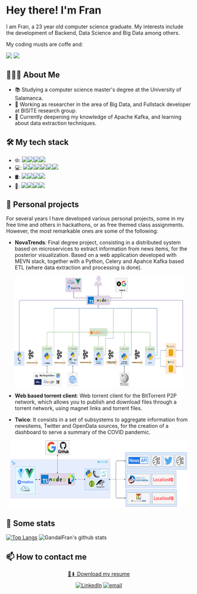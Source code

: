 # Hey there! I'm Fran

I am Fran, a 23 year old computer science graduate. My interests include the development of Backend, Data Science and Big Data among
others.

My coding musts are coffe and:

<img src="https://img.shields.io/badge/sublime_text-%23575757.svg?&style=for-the-badge&logo=sublime-text&logoColor=important"> <img src="https://img.shields.io/badge/Spotify-1ED760?&style=for-the-badge&logo=spotify&logoColor=white">


## 🧙🏻‍♂️ About Me
- 📚 Studying a computer science master's degree at the University of Salamanca.
- 💼 Working as researcher in the area of Big Data, and Fullstack developer at BISITE research group.
- 🌱 Currently deepening my knowledge of Apache Kafka, and learning about data extraction techniques.

## 🛠 My tech stack
- 🌐: <img src="https://img.shields.io/badge/vuejs%20-%2335495e.svg?&style=for-the-badge&logo=vue.js&logoColor=%234FC08D" /><img src="https://img.shields.io/badge/vuetify-%231867C0.svg?&style=for-the-badge&logo=vuetify&logoColor=white"><img src="https://img.shields.io/badge/node.js%20-%2343853D.svg?&style=for-the-badge&logo=node.js&logoColor=white" /><img src="https://img.shields.io/badge/typescript%20-%23007ACC.svg?&style=for-the-badge&logo=typescript&logoColor=white" />
- 💻: <img src="https://img.shields.io/badge/python%20-%2314354C.svg?&style=for-the-badge&logo=python&logoColor=white" /><img src="https://img.shields.io/badge/Celery-%2337814A.svg?&style=for-the-badge&logo=Celery&logoColor=white"/><img src="https://img.shields.io/badge/flask%20-%23000.svg?&style=for-the-badge&logo=flask&logoColor=white" /><img src="https://img.shields.io/badge/java-%23ED8B00.svg?&style=for-the-badge&logo=java&logoColor=white" /><img src="https://img.shields.io/badge/apache%20kafka-%23000000.svg?&style=for-the-badge&logo=Apache%20Kafka&logoColor=white"><img src="https://img.shields.io/badge/GraphQl-E10098?style=for-the-badge&logo=graphql&logoColor=white">
- 🛢: <img src="https://img.shields.io/badge/MongoDB-%234ea94b.svg?&style=for-the-badge&logo=mongodb&logoColor=white" /><img src="https://img.shields.io/badge/postgres-%23316192.svg?&style=for-the-badge&logo=postgresql&logoColor=white" /><img src="https://img.shields.io/badge/mysql-%2300f.svg?&style=for-the-badge&logo=mysql&logoColor=white" /><img src="https://img.shields.io/badge/Neo4J-%23008CC1.svg?&style=for-the-badge&logo=Neo4j&logoColor=white" />
- 🔧: <img src="https://img.shields.io/badge/Git-%23F05032.svg?&style=for-the-badge&logo=Git&logoColor=white" /><img src="https://img.shields.io/badge/GitHub%20Actions-%232088FF.svg?&style=for-the-badge&logo=GitHub%20Actions&logoColor=white"><img src="https://img.shields.io/badge/Amazon%20AWS-%23232F3E.svg?&style=for-the-badge&logo=Amazon%20AWS&logoColor=white"><img src="https://img.shields.io/badge/Docker-2CA5E0?style=for-the-badge&logo=docker&logoColor=white">


## 🎯 Personal projects
For several years I have developed various personal projects, some in my free time and others in hackathons, or as free themed class assignments. However, the most remarkable ones are some of the following:

- **NovaTrends**: Final degree project, consisting in a distributed system based on microservices to extract information from news items, for the posterior visualization. 
Based on a web application developed with MEVN stack, together with a Python, Celery and Apahce Kafka based  ETL  (where data extraction and processing is done).
<p align="center">
  <img width="460" height="300" src="https://github.com/GandalFran/GandalFran/blob/master/novatrends_architecture.png">
</p>

- **Web based torrent client**: Web torrent client for the BitTorrent P2P network, which allows you to publish and download files through a torrent network, using magnet links and torrent files.

- **Twico**: It consists in a set of subsystems to aggregate information from newsitems, Twitter and OpenData sources, for the creation of a dashboard to serve a summary of the COVID pandemic.
<p align="center">
  <img width="480" height="180" src="https://github.com/GandalFran/TwiCo/blob/master/soa-web-app/vue-web/public/img/architecture.png">
</p>

## 🚀 Some stats
  [![Top Langs](https://github-readme-stats.vercel.app/api/top-langs/?username=gandalfran&layout=compact&hide=Ada,Makefile&langs_count=20)](https://github.com/anuraghazra/github-readme-stats)
  ![GandalFran's github stats](https://github-readme-stats.vercel.app/api?username=gandalfran&count_private=true)


## 📫 How to contact me
<p align="center">
 <a href="https://github.com/GandalFran/GandalFran/raw/master/resume.pdf"> 📄⬇ Download my resume  </a>
 </p>
<p align="center">
<a href="https://www.linkedin.com/in/franpintosantos/?locale=en_US"><img alt="LinkedIn" src="https://img.shields.io/badge/linkedin-%230077B5.svg?&style=for-the-badge&logo=linkedin&logoColor=white"></a>
<a href="mailto:franpintosantos@usal.es"><img alt="email" src="https://img.shields.io/badge/gmail-%23D14836.svg?&style=for-the-badge&logo=gmail&logoColor=white"></a>

